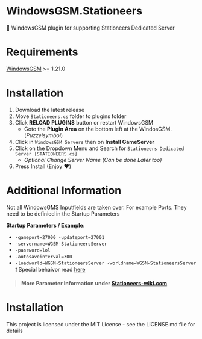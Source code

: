 # WindowsGSM.Stationeers
🧩 WindowsGSM plugin for supporting Stationeers Dedicated Server

# Requirements 
[WindowsGSM](https://github.com/WindowsGSM/WindowsGSM) >= 1.21.0

# Installation 
1. Download the latest release
2. Move `Stationeers.cs` folder to plugins folder
3. Click **RELOAD PLUGINS** button or restart WindowsGSM
   - Goto the **Plugin Area** on the bottom left at the WindosGSM. (*Puzzelsymbol*)
4. Click in `WindowsGSM Servers` then on **Install GameServer**
5. Click on the Dropdown Menu and Search for `Stationeers Dedicated Server [STATIONEERS.cs]`
   - *Optional Change Server Name (Can be done Later too)*
6. Press Install (Enjoy :heart:)

# Additional Information
Not all WindowsGMS Inputfields are taken over. For example Ports. They need to be definied in the Startup Parameters

**Startup Parameters / Example:**
* `-gameport=27000 -updateport=27001`
* `-servername=WGSM-StationeersServer`
* `-password=lol`
* `-autosaveinterval=300`
* `-loadworld=WGSM-StationeersServer -worldname=WGSM-StationeersServer` :heavy_exclamation_mark: Special behaivor read [here](https://stationeers-wiki.com/Dedicated_Server_Guide)
> **More Parameter Information under [Stationeers-wiki.com](https://stationeers-wiki.com/Dedicated_Server_Guide)**

# Installation
This project is licensed under the MIT License - see the LICENSE.md file for details
